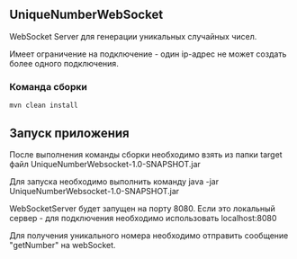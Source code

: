 ## UniqueNumberWebSocket

WebSocket Server для генерации уникальных случайных чисел.

Имеет ограничение на подключение - один ip-адрес не может создать более одного подключения.

### Команда сборки

```
mvn clean install
```

## Запуск приложения

После выполнения команды сборки необходимо взять из папки target файл UniqueNumberWebsocket-1.0-SNAPSHOT.jar

Для запуска необходимо выполнить команду java -jar UniqueNumberWebsocket-1.0-SNAPSHOT.jar

WebSocketServer будет запущен на порту 8080. Если это локальный сервер - для подключения необходимо использовать localhost:8080

Для получения уникального номера необходимо отправить сообщение "getNumber" на webSocket.